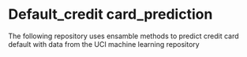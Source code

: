# Default_credit card_prediction
The following repository uses ensamble methods to predict credit card default with data from the UCI machine learning repository
